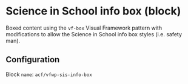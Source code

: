 # Science in School info box (block)

Boxed content using the `vf-box` Visual Framework pattern with modifications to allow the Science in School info box styles (i.e. safety man).

## Configuration

Block `name`: `acf/vfwp-sis-info-box`
